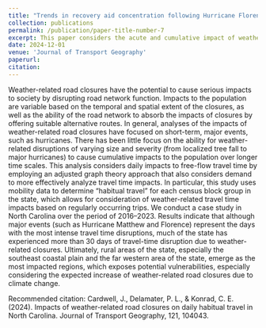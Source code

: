 ```yaml
---
title: "Trends in recovery aid concentration following Hurricane Florence in North Carolina: Exploring the role of physical damage, community vulnerability, and Hurricane Matthew"
collection: publications
permalink: /publication/paper-title-number-7
excerpt: This paper considers the acute and cumulative impact of weather-related road closures in North Carolina and finds that rural areas across the state have been most vulnerable to extreme impacts. 
date: 2024-12-01
venue: 'Journal of Transport Geography'
paperurl: 
citation: 
---
```

Weather-related road closures have the potential to cause serious impacts to society by disrupting road network function. Impacts to the population are variable based on the temporal and spatial extent of the closures, as well as the ability of the road network to absorb the impacts of closures by offering suitable alternative routes. In general, analyses of the impacts of weather-related road closures have focused on short-term, major events, such as hurricanes. There has been little focus on the ability for weather-related disruptions of varying size and severity (from localized tree fall to major hurricanes) to cause cumulative impacts to the population over longer time scales. This analysis considers daily impacts to free-flow travel time by employing an adjusted graph theory approach that also considers demand to more effectively analyze travel time impacts. In particular, this study uses mobility data to determine “habitual travel” for each census block group in the state, which allows for consideration of weather-related travel time impacts based on regularly occurring trips. We conduct a case study in North Carolina over the period of 2016–2023. Results indicate that although major events (such as Hurricane Matthew and Florence) represent the days with the most intense travel time disruptions, much of the state has experienced more than 30 days of travel-time disruption due to weather-related closures. Ultimately, rural areas of the state, especially the southeast coastal plain and the far western area of the state, emerge as the most impacted regions, which exposes potential vulnerabilities, especially considering the expected increase of weather-related road closures due to climate change.

Recommended citation: Cardwell, J., Delamater, P. L., & Konrad, C. E. (2024). Impacts of weather-related road closures on daily habitual travel in North Carolina. Journal of Transport Geography, 121, 104043.
